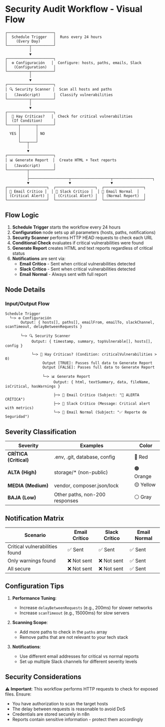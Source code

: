 # Security Audit Workflow - Visual Flow

```
┌─────────────────────┐
│  Schedule Trigger   │  Runs every 24 hours
│    (Every Day)      │
└──────────┬──────────┘
           │
           ▼
┌─────────────────────┐
│  ⚙️ Configuración   │  Configure: hosts, paths, emails, Slack
│   (Configuration)   │
└──────────┬──────────┘
           │
           ▼
┌─────────────────────┐
│ 🔍 Security Scanner │  Scan all hosts and paths
│   (JavaScript)      │  Classify vulnerabilities
└──────────┬──────────┘
           │
           ▼
┌─────────────────────┐
│  🚨 Hay Críticas?   │  Check for critical vulnerabilities
│  (If Condition)     │
└─────┬───────┬───────┘
      │       │
  YES │       │ NO
      │       │
      └───┬───┘
          │
          ▼
┌─────────────────────┐
│ 📊 Generate Report  │  Create HTML + Text reports
│   (JavaScript)      │
└─────────┬───────────┘
          │
          ├──────────────────┬──────────────────┬──────────────────┐
          ▼                  ▼                  ▼                  
┌──────────────────┐  ┌──────────────────┐  ┌──────────────────┐
│ 📧 Email Crítico │  │ 💬 Slack Crítico │  │ 📧 Email Normal  │
│ (Critical Alert) │  │ (Critical Alert) │  │ (Normal Report)  │
└──────────────────┘  └──────────────────┘  └──────────────────┘
```

## Flow Logic

1. **Schedule Trigger** starts the workflow every 24 hours
2. **Configuration** node sets up all parameters (hosts, paths, notifications)
3. **Security Scanner** performs HTTP HEAD requests to check each URL
4. **Conditional Check** evaluates if critical vulnerabilities were found
5. **Generate Report** creates HTML and text reports regardless of critical status
6. **Notifications** are sent via:
   - **Email Crítico** - Sent when critical vulnerabilities detected
   - **Slack Crítico** - Sent when critical vulnerabilities detected
   - **Email Normal** - Always sent with full report

## Node Details

### Input/Output Flow

```
Schedule Trigger
  └─> ⚙️ Configuración
       Output: { hosts[], paths[], emailFrom, emailTo, slackChannel, scanTimeout, delayBetweenRequests }
       
       └─> 🔍 Security Scanner
            Output: { timestamp, summary, topVulnerable[], hosts[], config }
            
            └─> 🚨 Hay Críticas? (Condition: criticalVulnerabilities > 0)
                 Output [TRUE]: Passes full data to Generate Report
                 Output [FALSE]: Passes full data to Generate Report
                 
                 └─> 📊 Generate Report
                      Output: { html, textSummary, data, fileName, isCritical, hasWarnings }
                      
                      ├─> 📧 Email Crítico (Subject: "🚨 ALERTA CRÍTICA")
                      ├─> 💬 Slack Crítico (Message: Critical alert with metrics)
                      └─> 📧 Email Normal (Subject: "✅ Reporte de Seguridad")
```

## Severity Classification

| Severity | Examples | Color |
|----------|----------|-------|
| **CRÍTICA (Critical)** | .env, .git, database, config | 🔴 Red |
| **ALTA (High)** | storage/* (non-public) | 🟠 Orange |
| **MEDIA (Medium)** | vendor, composer.json/lock | 🟡 Yellow |
| **BAJA (Low)** | Other paths, non-200 responses | ⚪ Gray |

## Notification Matrix

| Scenario | Email Crítico | Slack Crítico | Email Normal |
|----------|---------------|---------------|--------------|
| Critical vulnerabilities found | ✅ Sent | ✅ Sent | ✅ Sent |
| Only warnings found | ❌ Not sent | ❌ Not sent | ✅ Sent |
| All secure | ❌ Not sent | ❌ Not sent | ✅ Sent |

## Configuration Tips

1. **Performance Tuning**:
   - Increase `delayBetweenRequests` (e.g., 200ms) for slower networks
   - Increase `scanTimeout` (e.g., 15000ms) for slow servers
   
2. **Scanning Scope**:
   - Add more paths to check in the `paths` array
   - Remove paths that are not relevant to your tech stack
   
3. **Notifications**:
   - Use different email addresses for critical vs normal reports
   - Set up multiple Slack channels for different severity levels

## Security Considerations

⚠️ **Important**: This workflow performs HTTP requests to check for exposed files. Ensure:
- You have authorization to scan the target hosts
- The delay between requests is reasonable to avoid DoS
- Credentials are stored securely in n8n
- Reports contain sensitive information - protect them accordingly
